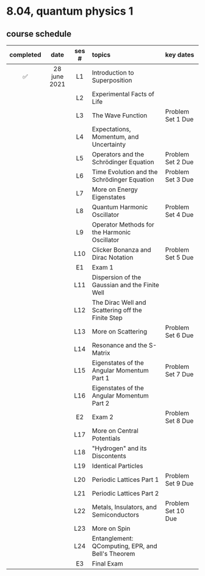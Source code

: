 # 8.04, quantum physics 1

## course schedule
|completed|date|ses #|topics|key dates|
|:-------:|:--:|:---:|:-----|:--------|
|✅|28 june 2021|L1|Introduction to Superposition||
|||L2|Experimental Facts of Life||
|||L3|The Wave Function|Problem Set 1 Due|
|||L4|Expectations, Momentum, and Uncertainty|
|||L5|Operators and the Schrödinger Equation|Problem Set 2 Due|
|||L6|Time Evolution and the Schrödinger Equation|Problem Set 3 Due|
|||L7|More on Energy Eigenstates||
|||L8|Quantum Harmonic Oscillator|Problem Set 4 Due|
|||L9|Operator Methods for the Harmonic Oscillator||
|||L10|Clicker Bonanza and Dirac Notation|Problem Set 5 Due|
|||E1|Exam 1||
|||L11|Dispersion of the Gaussian and the Finite Well||
|||L12|The Dirac Well and Scattering off the Finite Step||
|||L13|More on Scattering|Problem Set 6 Due|
|||L14|Resonance and the S-Matrix||
|||L15|Eigenstates of the Angular Momentum Part 1|Problem Set 7 Due|
|||L16|Eigenstates of the Angular Momentum Part 2||
|||E2|Exam 2|Problem Set 8 Due|
|||L17|More on Central Potentials||
|||L18|"Hydrogen" and its Discontents||
|||L19|Identical Particles||
|||L20|Periodic Lattices Part 1|Problem Set 9 Due|
|||L21|Periodic Lattices Part 2||
|||L22|Metals, Insulators, and Semiconductors|Problem Set 10 Due|
|||L23|More on Spin||
|||L24|Entanglement: QComputing, EPR, and Bell's Theorem|
|||E3|Final Exam||

